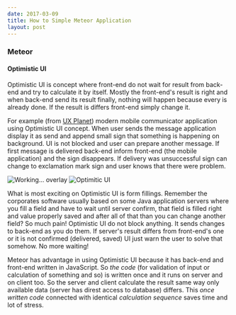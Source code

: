 ```yaml
---
date: 2017-03-09
title: How to Simple Meteor Application
layout: post
---
```


### Meteor

#### Optimistic UI
Optimistic UI is concept where front-end do not wait for result from back-end and try to calculate it by itself. Mostly the front-end's result is right and when back-end send its result finally, nothing will happen because every is already done. If the result is differs front-end simply change it.

For example (from [UX Planet](https://uxplanet.org/optimistic-1000-34d9eefe4c05)) modern mobile communicator application using Optimistic UI concept. When user sends the message application display it as send and append small sign that something is happening on background. UI is not blocked and user can prepare another message. If first message is delivered back-end inform front-end (the mobile application) and the sign disappears. If delivery was unsuccessful sign can change to exclamation mark sign and user knows that there were problem.

![Working... overlay](https://cdn-images-1.medium.com/max/600/1*N5tK8JB0MmRb04ONghE5mg.gif)
![Optimitic UI](https://cdn-images-1.medium.com/max/600/1*KE0p_NCjeeV0Sk9ZAIuE8g.gif)

What is most exciting on Optimistic UI is form fillings. Remember the corporates software usually based on some Java application servers where you fill a field and have to wait until server confirm, that field is filled right and value properly saved and after all of that than you can change another field? So much pain! Optimistic UI do not block anything. It sends changes to back-end as you do them. If server's result differs from front-end's one or it is not confirmed (delivered, saved) UI just warn the user to solve that somehow. No more waiting!

Meteor has advantage in using Optimistic UI because it has back-end and front-end written in JavaScript. So *the code* (for validation of input or calculation of something and so) is written once and it runs on server and on client too. So the server and client calculate the result same way only available data (server has direst access to database) differs. This *once written code* connected with identical *calculation sequence* saves time and lot of stress.
